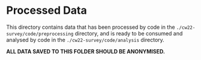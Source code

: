 # Processed Data

This directory contains data that has been processed by code in the `./cw22-survey/code/preprocessing` directory, and is ready to be consumed and analysed by code in the `./cw22-survey/code/analysis` directory.

**ALL DATA SAVED TO THIS FOLDER SHOULD BE ANONYMISED.**
